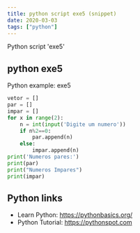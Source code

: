 ```yaml
---
title: python script exe5 (snippet)
date: 2020-03-03
tags: ["python"]
---
```

Python script 'exe5'


## python exe5

Python example: exe5

```python
vetor = []
par = []
impar = []
for x in range(2):
    n = int(input('Digite um numero'))
    if n%2==0:
        par.append(n)
    else:
        impar.append(n)
print('Numeros pares:')
print(par)
print("Numeros Impares")
print(impar)

```

## Python links

- Learn Python: https://pythonbasics.org/
- Python Tutorial: https://pythonspot.com
